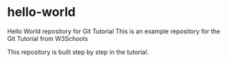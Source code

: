 # hello-world

Hello World repository for Git Tutorial
This is an example repository for the Git Tutorial from W3Schools

This repository is built step by step in the tutorial.
